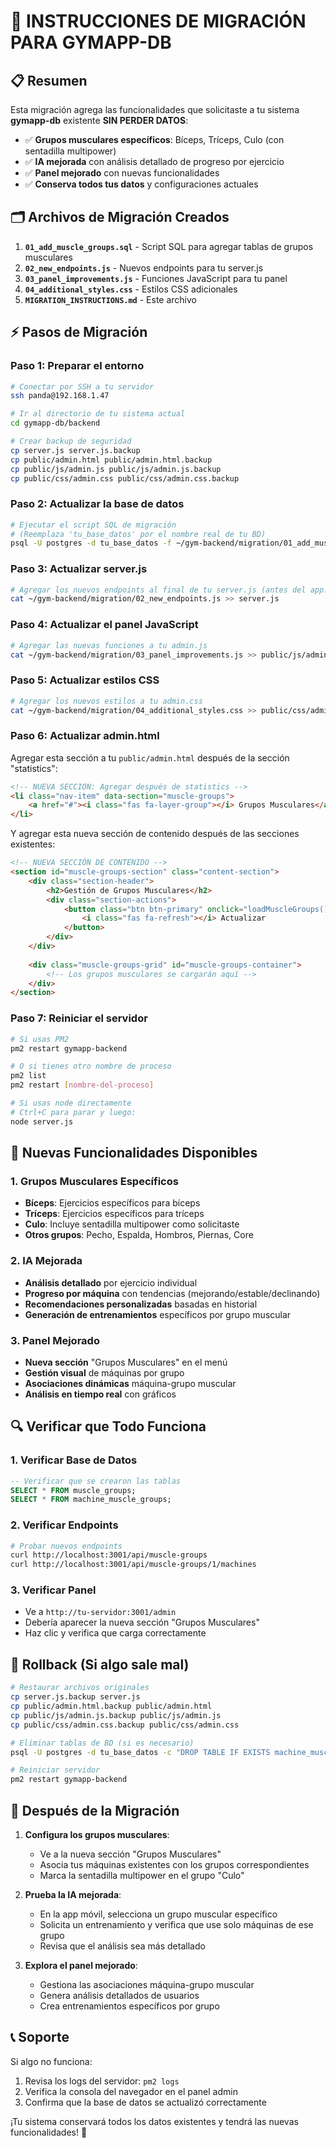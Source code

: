 # 🚀 INSTRUCCIONES DE MIGRACIÓN PARA GYMAPP-DB

## 📋 Resumen
Esta migración agrega las funcionalidades que solicitaste a tu sistema **gymapp-db** existente **SIN PERDER DATOS**:

- ✅ **Grupos musculares específicos**: Bíceps, Tríceps, Culo (con sentadilla multipower)
- ✅ **IA mejorada** con análisis detallado de progreso por ejercicio  
- ✅ **Panel mejorado** con nuevas funcionalidades
- ✅ **Conserva todos tus datos** y configuraciones actuales

## 🗂️ Archivos de Migración Creados

1. **`01_add_muscle_groups.sql`** - Script SQL para agregar tablas de grupos musculares
2. **`02_new_endpoints.js`** - Nuevos endpoints para tu server.js
3. **`03_panel_improvements.js`** - Funciones JavaScript para tu panel
4. **`04_additional_styles.css`** - Estilos CSS adicionales
5. **`MIGRATION_INSTRUCTIONS.md`** - Este archivo

## ⚡ Pasos de Migración

### Paso 1: Preparar el entorno

```bash
# Conectar por SSH a tu servidor
ssh panda@192.168.1.47

# Ir al directorio de tu sistema actual
cd gymapp-db/backend

# Crear backup de seguridad
cp server.js server.js.backup
cp public/admin.html public/admin.html.backup
cp public/js/admin.js public/js/admin.js.backup
cp public/css/admin.css public/css/admin.css.backup
```

### Paso 2: Actualizar la base de datos

```bash
# Ejecutar el script SQL de migración
# (Reemplaza 'tu_base_datos' por el nombre real de tu BD)
psql -U postgres -d tu_base_datos -f ~/gym-backend/migration/01_add_muscle_groups.sql
```

### Paso 3: Actualizar server.js

```bash
# Agregar los nuevos endpoints al final de tu server.js (antes del app.listen)
cat ~/gym-backend/migration/02_new_endpoints.js >> server.js
```

### Paso 4: Actualizar el panel JavaScript

```bash
# Agregar las nuevas funciones a tu admin.js
cat ~/gym-backend/migration/03_panel_improvements.js >> public/js/admin.js
```

### Paso 5: Actualizar estilos CSS

```bash
# Agregar los nuevos estilos a tu admin.css
cat ~/gym-backend/migration/04_additional_styles.css >> public/css/admin.css
```

### Paso 6: Actualizar admin.html

Agregar esta sección a tu `public/admin.html` después de la sección "statistics":

```html
<!-- NUEVA SECCIÓN: Agregar después de statistics -->
<li class="nav-item" data-section="muscle-groups">
    <a href="#"><i class="fas fa-layer-group"></i> Grupos Musculares</a>
</li>
```

Y agregar esta nueva sección de contenido después de las secciones existentes:

```html
<!-- NUEVA SECCIÓN DE CONTENIDO -->
<section id="muscle-groups-section" class="content-section">
    <div class="section-header">
        <h2>Gestión de Grupos Musculares</h2>
        <div class="section-actions">
            <button class="btn btn-primary" onclick="loadMuscleGroups()">
                <i class="fas fa-refresh"></i> Actualizar
            </button>
        </div>
    </div>
    
    <div class="muscle-groups-grid" id="muscle-groups-container">
        <!-- Los grupos musculares se cargarán aquí -->
    </div>
</section>
```

### Paso 7: Reiniciar el servidor

```bash
# Si usas PM2
pm2 restart gymapp-backend

# O si tienes otro nombre de proceso
pm2 list
pm2 restart [nombre-del-proceso]

# Si usas node directamente
# Ctrl+C para parar y luego:
node server.js
```

## 🎯 Nuevas Funcionalidades Disponibles

### 1. **Grupos Musculares Específicos**
- **Bíceps**: Ejercicios específicos para bíceps
- **Tríceps**: Ejercicios específicos para tríceps  
- **Culo**: Incluye sentadilla multipower como solicitaste
- **Otros grupos**: Pecho, Espalda, Hombros, Piernas, Core

### 2. **IA Mejorada**
- **Análisis detallado** por ejercicio individual
- **Progreso por máquina** con tendencias (mejorando/estable/declinando)
- **Recomendaciones personalizadas** basadas en historial
- **Generación de entrenamientos** específicos por grupo muscular

### 3. **Panel Mejorado**
- **Nueva sección** "Grupos Musculares" en el menú
- **Gestión visual** de máquinas por grupo
- **Asociaciones dinámicas** máquina-grupo muscular
- **Análisis en tiempo real** con gráficos

## 🔍 Verificar que Todo Funciona

### 1. Verificar Base de Datos
```sql
-- Verificar que se crearon las tablas
SELECT * FROM muscle_groups;
SELECT * FROM machine_muscle_groups;
```

### 2. Verificar Endpoints
```bash
# Probar nuevos endpoints
curl http://localhost:3001/api/muscle-groups
curl http://localhost:3001/api/muscle-groups/1/machines
```

### 3. Verificar Panel
- Ve a `http://tu-servidor:3001/admin`
- Debería aparecer la nueva sección "Grupos Musculares"
- Haz clic y verifica que carga correctamente

## 🔄 Rollback (Si algo sale mal)

```bash
# Restaurar archivos originales
cp server.js.backup server.js
cp public/admin.html.backup public/admin.html
cp public/js/admin.js.backup public/js/admin.js
cp public/css/admin.css.backup public/css/admin.css

# Eliminar tablas de BD (si es necesario)
psql -U postgres -d tu_base_datos -c "DROP TABLE IF EXISTS machine_muscle_groups; DROP TABLE IF EXISTS muscle_groups;"

# Reiniciar servidor
pm2 restart gymapp-backend
```

## 🎉 Después de la Migración

1. **Configura los grupos musculares**:
   - Ve a la nueva sección "Grupos Musculares"
   - Asocia tus máquinas existentes con los grupos correspondientes
   - Marca la sentadilla multipower en el grupo "Culo"

2. **Prueba la IA mejorada**:
   - En la app móvil, selecciona un grupo muscular específico
   - Solicita un entrenamiento y verifica que use solo máquinas de ese grupo
   - Revisa que el análisis sea más detallado

3. **Explora el panel mejorado**:
   - Gestiona las asociaciones máquina-grupo muscular
   - Genera análisis detallados de usuarios
   - Crea entrenamientos específicos por grupo

## 📞 Soporte

Si algo no funciona:
1. Revisa los logs del servidor: `pm2 logs`
2. Verifica la consola del navegador en el panel admin
3. Confirma que la base de datos se actualizó correctamente

¡Tu sistema conservará todos los datos existentes y tendrá las nuevas funcionalidades! 🚀